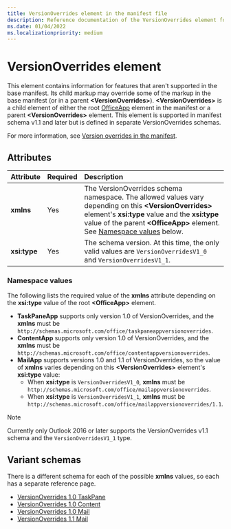 ```yaml
---
title: VersionOverrides element in the manifest file
description: Reference documentation of the VersionOverrides element for Office Add-ins manifest (XML) files.
ms.date: 01/04/2022
ms.localizationpriority: medium
---
```


# VersionOverrides element

This element contains information for features that aren't supported in the base manifest. Its child markup may override some of the markup in the base manifest (or in a parent **\<VersionOverrides\>**). **\<VersionOverrides\>** is a child element of either the root [OfficeApp](officeapp.md) element in the manifest or a parent **\<VersionOverrides\>** element. This element is supported in manifest schema v1.1 and later but is defined in separate VersionOverrides schemas.

For more information, see [Version overrides in the manifest](/office/dev/add-ins/develop/add-in-manifests#version-overrides-in-the-manifest).

## Attributes

|  Attribute  |  Required  |  Description  |
|:-----|:-----|:-----|
|  **xmlns**       |  Yes  |  The VersionOverrides schema namespace. The allowed values vary depending on  this **\<VersionOverrides\>** element's **xsi:type** value and the **xsi:type** value of the parent **\<OfficeApp\>** element. See [Namespace values](#namespace-values) below.|
|  **xsi:type**  |  Yes  | The schema version. At this time, the only valid values are `VersionOverridesV1_0` and `VersionOverridesV1_1`. |

### Namespace values

The following lists the required value of the **xmlns** attribute depending on the **xsi:type** value of the root **\<OfficeApp\>** element.

- **TaskPaneApp** supports only version 1.0 of VersionOverrides, and the **xmlns** must be `http://schemas.microsoft.com/office/taskpaneappversionoverrides`.
- **ContentApp** supports only version 1.0 of VersionOverrides, and the **xmlns** must be `http://schemas.microsoft.com/office/contentappversionoverrides`.
- **MailApp** supports versions 1.0 and 1.1 of VersionOverrides, so the value of **xmlns** varies depending on this **\<VersionOverrides\>** element's **xsi:type** value:
  - When **xsi:type** is `VersionOverridesV1_0`, **xmlns** must be `http://schemas.microsoft.com/office/mailappversionoverrides`.
  - When **xsi:type** is `VersionOverridesV1_1`, **xmlns** must be `http://schemas.microsoft.com/office/mailappversionoverrides/1.1`.

> [!NOTE]
> Currently only Outlook 2016 or later supports the VersionOverrides v1.1 schema and the `VersionOverridesV1_1` type.

## Variant schemas

There is a different schema for each of the possible **xmlns** values, so each has a separate reference page.

- [VersionOverrides 1.0 TaskPane](versionoverrides-1-0-taskpane.md)
- [VersionOverrides 1.0 Content](versionoverrides-1-0-content.md)
- [VersionOverrides 1.0 Mail](versionoverrides-1-0-mail.md)
- [VersionOverrides 1.1 Mail](versionoverrides-1-1-mail.md)
